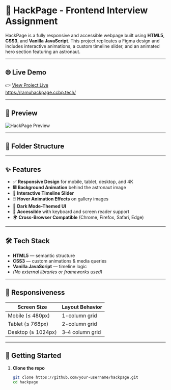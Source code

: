 # 🚀 HackPage - Frontend Interview Assignment

HackPage is a fully responsive and accessible webpage built using **HTML5**, **CSS3**, and **Vanilla JavaScript**. This project replicates a Figma design and includes interactive animations, a custom timeline slider, and an animated hero section featuring an astronaut.

---

## 🌐 Live Demo

👉 [View Project Live](#)  
https://ramuhackpage.ccbp.tech/

---

## 📸 Preview

![HackPage Preview](assets/images/sample1.jpg)

---

## 📁 Folder Structure


---

## ✨ Features

- ✅ **Responsive Design** for mobile, tablet, desktop, and 4K
- 🎆 **Background Animation** behind the astronaut image
- 📅 **Interactive Timeline Slider**
- 🖱️ **Hover Animation Effects** on gallery images
- 🌙 **Dark Mode-Themed UI**
- 🧠 **Accessible** with keyboard and screen reader support
- 🌍 **Cross-Browser Compatible** (Chrome, Firefox, Safari, Edge)

---

## 🛠️ Tech Stack

- **HTML5** — semantic structure
- **CSS3** — custom animations & media queries
- **Vanilla JavaScript** — timeline logic
- *(No external libraries or frameworks used)*

---

## 📲 Responsiveness

| Screen Size        | Layout Behavior |
|--------------------|-----------------|
| Mobile (≤ 480px)   | 1-column grid   |
| Tablet (≤ 768px)   | 2-column grid   |
| Desktop (≥ 1024px) | 3–4 column grid |

---

## 🚀 Getting Started

1. **Clone the repo**

   ```bash
   git clone https://github.com/your-username/hackpage.git
   cd hackpage


